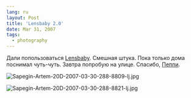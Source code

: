 ```yaml
---
lang: ru
layout: Post
title: 'Lensbaby 2.0'
date: Mar 31, 2007
tags:
  - photography
---
```


Дали попользоваться [Lensbaby](http://lensbabies.ru/ "Сайт Lensbabies"). Смешная штука. Пока только дома поснимал чуть-чуть. Завтра попробую на улице. Спасибо, [Пеппи](http://nutly.livejournal.com/ "Пеппи Дуплинская").

<!--more-->

![Sapegin-Artem-20D-2007-03-30-288-8809-lj.jpg](upload://Sapegin-Artem-20D-2007-03-30-288-8809-lj.jpg)

![Sapegin-Artem-20D-2007-03-30-288-8821-lj.jpg](upload://Sapegin-Artem-20D-2007-03-30-288-8821-lj.jpg)
